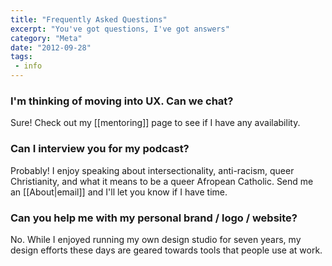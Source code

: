 ```yaml
---
title: "Frequently Asked Questions"
excerpt: "You've got questions, I've got answers"
category: "Meta"
date: "2012-09-28"
tags:
 - info
---
```


### I'm thinking of moving into UX. Can we chat?
Sure! Check out my [[mentoring]] page to see if I have any availability.

### Can I interview you for my podcast?
Probably! I enjoy speaking about intersectionality, anti-racism, queer Christianity, and what it means to be a queer Afropean Catholic. Send me an [[About|email]] and I'll let you know if I have time.

### Can you help me with my personal brand / logo / website?
No. While I enjoyed running my own design studio for seven years, my design efforts these days are geared towards tools that people use at work.